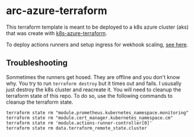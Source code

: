 # arc-azure-terraform

This terraform template is meant to be deployed to a k8s azure cluster (aks) that was create with [k8s-azure-terraform](https://github.com/robandpdx/k8s-azure-terraform).  

To deploy actions runners and setup ingress for wekhook scaling, [see here](k8s-runners/README.md).  

## Troubleshooting
Sonmetimes the runners get hosed. They are offline and you don't know why. You try to run `terraform destroy` but it times out and fails. I ususally just destroy the k8s cluster and reacreate it. You will need to cleanup the terraform state of this repo. To do so, use the following commands to cleanup the terraform state.
```
terraform state rm "module.prometheus.kubernetes_namespace.monitoring"
terraform state rm "module.cert_manager.kubernetes_namespace.cm"
terraform state rm 'module.actions-runner-controller[0]'
terraform state rm data.terraform_remote_state.cluster
```